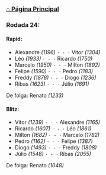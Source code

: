 ### [⌂ Página Principal](https://grupo-de-xadrez.github.io/)

### Rodada 24:

#### Rapid:

* Alexandre *(1196)* `· - ·` Vitor *(1304)*  
* Léo *(1933)* `· - ·` Ricardo *(1750)*  
* Marcelo *(1950)* `· - ·` Milton *(1892)*  
* Felipe *(1590)* `· - ·` Pedro *(1183)*  
* Freddy *(1878)* `· - ·` Diogo *(1236)*  
* Ribas *(1623)* `· - ·` Júlio *(1691)*  

De folga: Renato *(1233)*

#### Blitz:

* Vitor *(1239)* `· - ·` Alexandre *(1165)*  
* Ricardo *(1607)* `· - ·` Léo *(1861)*  
* Milton *(1682)* `· - ·` Marcelo *(1782)*  
* Pedro *(1162)* `· - ·` Felipe *(1387)*  
* Diogo *(1493)* `· - ·` Freddy *(1808)*  
* Júlio *(1548)* `· - ·` Ribas *(2055)*  

De folga: Renato *(1048)*

